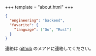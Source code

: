 +++
template = "about.html"
+++

```json
{
  "engineering": "backend",
  "favarite": {
    "language": ["Go", "Rust"]
  }
}
```

連絡は [github](https://github.com/nasjp) のメアドに連絡してください。
